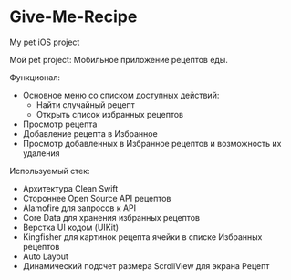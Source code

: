 # Give-Me-Recipe
My pet iOS project

Мой pet project:
Мобильное приложение рецептов еды.

Функционал:
* Основное меню со списком доступных действий:
  * Найти случайный рецепт
  * Открыть список избранных рецептов
* Просмотр рецепта
* Добавление рецепта в Избранное
* Просмотр добавленных в Избранное рецептов и возможность их удаления

Используемый стек:
* Архитектура Clean Swift
* Стороннее Open Source API рецептов
* Alamofire для запросов к API
* Core Data для хранения избранных рецептов
* Верстка UI кодом (UIKit)
* Kingfisher для картинок рецепта ячейки в списке Избранных рецептов
* Auto Layout
* Динамический подсчет размера ScrollView для экрана Рецепт
